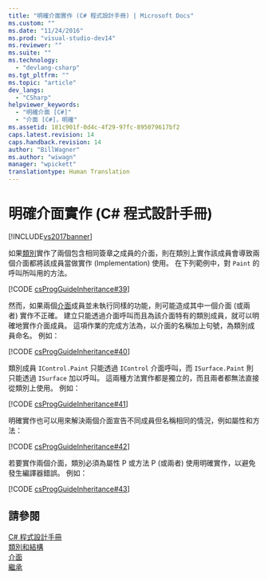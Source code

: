 ```yaml
---
title: "明確介面實作 (C# 程式設計手冊) | Microsoft Docs"
ms.custom: ""
ms.date: "11/24/2016"
ms.prod: "visual-studio-dev14"
ms.reviewer: ""
ms.suite: ""
ms.technology: 
  - "devlang-csharp"
ms.tgt_pltfrm: ""
ms.topic: "article"
dev_langs: 
  - "CSharp"
helpviewer_keywords: 
  - "明確介面 [C#]"
  - "介面 [C#]，明確"
ms.assetid: 181c901f-0d4c-4f29-97fc-895079617bf2
caps.latest.revision: 14
caps.handback.revision: 14
author: "BillWagner"
ms.author: "wiwagn"
manager: "wpickett"
translationtype: Human Translation
---
```

# 明確介面實作 (C# 程式設計手冊)
[!INCLUDE[vs2017banner](../../../csharp/includes/vs2017banner.md)]

如果[類別](../../../csharp/language-reference/keywords/class.md)實作了兩個包含相同簽章之成員的介面，則在類別上實作該成員會導致兩個介面都將該成員當做實作 \(Implementation\) 使用。  在下列範例中，對 `Paint` 的呼叫所叫用的方法。  
  
 [!CODE [csProgGuideInheritance#39](../CodeSnippet/VS_Snippets_VBCSharp/csProgGuideInheritance#39)]  
  
 然而，如果兩個[介面](../../../csharp/language-reference/keywords/interface.md)成員並未執行同樣的功能，則可能造成其中一個介面 \(或兩者\) 實作不正確。  建立只能透過介面呼叫而且為該介面特有的類別成員，就可以明確地實作介面成員。  這項作業的完成方法為，以介面的名稱加上句號，為類別成員命名。  例如：  
  
 [!CODE [csProgGuideInheritance#40](../CodeSnippet/VS_Snippets_VBCSharp/csProgGuideInheritance#40)]  
  
 類別成員 `IControl.Paint` 只能透過 `IControl` 介面呼叫，而 `ISurface.Paint` 則只能透過 `ISurface` 加以呼叫。  這兩種方法實作都是獨立的，而且兩者都無法直接從類別上使用。  例如：  
  
 [!CODE [csProgGuideInheritance#41](../CodeSnippet/VS_Snippets_VBCSharp/csProgGuideInheritance#41)]  
  
 明確實作也可以用來解決兩個介面宣告不同成員但名稱相同的情況，例如屬性和方法：  
  
 [!CODE [csProgGuideInheritance#42](../CodeSnippet/VS_Snippets_VBCSharp/csProgGuideInheritance#42)]  
  
 若要實作兩個介面，類別必須為屬性 P 或方法 P \(或兩者\) 使用明確實作，以避免發生編譯器錯誤。  例如：  
  
 [!CODE [csProgGuideInheritance#43](../CodeSnippet/VS_Snippets_VBCSharp/csProgGuideInheritance#43)]  
  
## 請參閱  
 [C\# 程式設計手冊](../../../csharp/programming-guide/index.md)   
 [類別和結構](../../../csharp/programming-guide/classes-and-structs/index.md)   
 [介面](../../../csharp/programming-guide/interfaces/index.md)   
 [繼承](../../../csharp/programming-guide/classes-and-structs/inheritance.md)